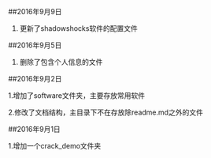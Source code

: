 

##2016年9月9日

	

1. 更新了shadowshocks软件的配置文件

##2016年9月5日

1. 删除了包含个人信息的文件
	

##2016年9月2日

1.增加了software文件夹，主要存放常用软件

2.修改了文档结构，主目录下不在存放除readme.md之外的文件


##2016年9月1日

1.增加一个crack_demo文件夹


